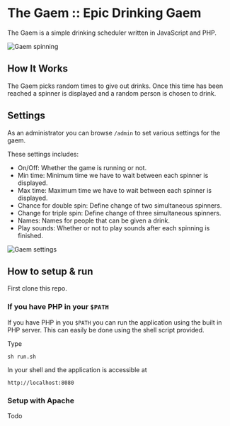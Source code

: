 # The Gaem :: Epic Drinking Gaem

The Gaem is a simple drinking scheduler written in JavaScript and PHP.

![Gaem spinning](http://i57.tinypic.com/2zggr4x.jpg)

## How It Works

The Gaem picks random times to give out drinks. Once this time has been reached
a spinner is displayed and a random person is chosen to drink.

## Settings

As an administrator you can browse `/admin` to set various settings for the gaem.

These settings includes:

- On/Off: Whether the game is running or not.
- Min time: Minimum time we have to wait between each spinner is displayed.
- Max time: Maximum time we have to wait between each spinner is displayed.
- Chance for double spin: Define change of two simultaneous spinners.
- Change for triple spin: Define change of three simultaneous spinners.
- Names: Names for people that can be given a drink.
- Play sounds: Whether or not to play sounds after each spinning is finished.

![Gaem settings](http://i60.tinypic.com/33yltev.jpg)

## How to setup & run

First clone this repo.

### If you have PHP in your `$PATH`

If you have PHP in you `$PATH` you can run the application using the built in
PHP server. This can easily be done using the shell script provided.

Type

    sh run.sh

In your shell and the application is accessible at

    http://localhost:8080

### Setup with Apache

Todo
